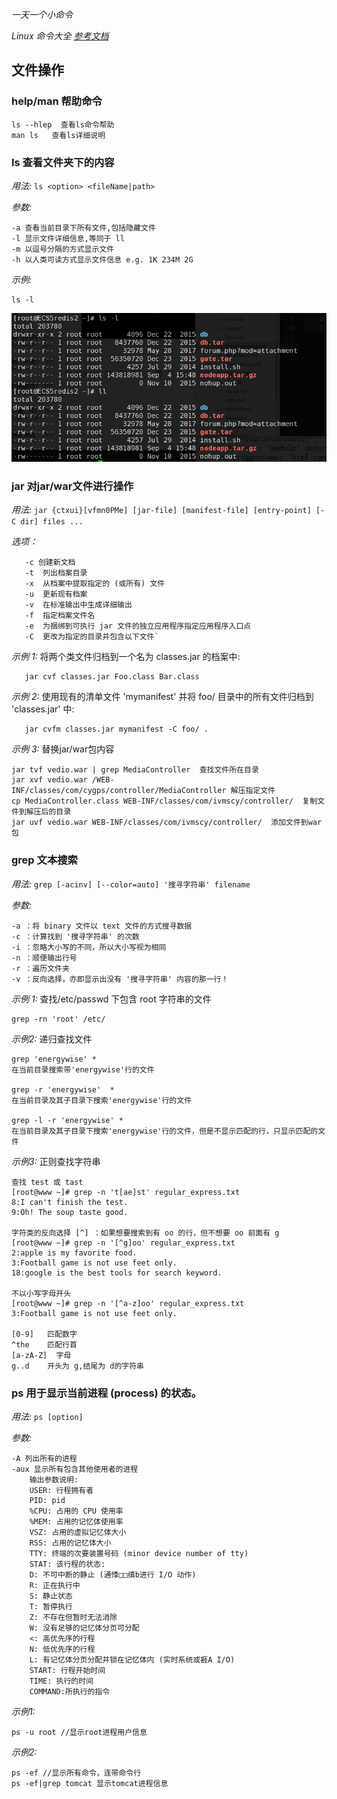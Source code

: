 _一天一个小命令_


*Linux 命令大全 [参考文档](http://man.linuxde.net/)*

## 文件操作

### help/man  帮助命令
  
    ls --hlep  查看ls命令帮助
    man ls   查看ls详细说明

###  ls 查看文件夹下的内容

*用法:* `ls <option> <fileName|path>`

*参数:*   
  
    -a 查看当前目录下所有文件,包括隐藏文件
    -l 显示文件详细信息,等同于 ll
    -m 以逗号分隔的方式显示文件
    -h 以人类可读方式显示文件信息 e.g. 1K 234M 2G

*示例:*
    
    ls -l

  ![Alt ll](../../_media/linux/ll.png)

###  jar 对jar/war文件进行操作

*用法:* `jar {ctxui}[vfmn0PMe] [jar-file] [manifest-file] [entry-point] [-C dir] files ...`

*选项：*  

       -c 创建新文档
       -t  列出档案目录
       -x  从档案中提取指定的 (或所有) 文件
       -u  更新现有档案
       -v  在标准输出中生成详细输出
       -f  指定档案文件名
       -e  为捆绑到可执行 jar 文件的独立应用程序指定应用程序入口点
       -C  更改为指定的目录并包含以下文件`

*示例 1:*  将两个类文件归档到一个名为 classes.jar 的档案中:

       jar cvf classes.jar Foo.class Bar.class

*示例 2:*  使用现有的清单文件 'mymanifest' 并将 foo/ 目录中的所有文件归档到 'classes.jar' 中: 

       jar cvfm classes.jar mymanifest -C foo/ .


*示例 3:*  替换jar/war包内容

    jar tvf vedio.war | grep MediaController  查找文件所在目录
    jar xvf vedio.war /WEB-INF/classes/com/cygps/controller/MediaController 解压指定文件
    cp MediaController.class WEB-INF/classes/com/ivmscy/controller/  复制文件到解压后的目录
    jar uvf vedio.war WEB-INF/classes/com/ivmscy/controller/  添加文件到war包


### grep 文本搜索

*用法:* `grep [-acinv] [--color=auto] '搜寻字符串' filename`

*参数:*

    -a ：将 binary 文件以 text 文件的方式搜寻数据
    -c ：计算找到 '搜寻字符串' 的次数
    -i ：忽略大小写的不同，所以大小写视为相同
    -n ：顺便输出行号
    -r ：遍历文件夹
    -v ：反向选择，亦即显示出没有 '搜寻字符串' 内容的那一行！

*示例 1:*  查找/etc/passwd 下包含 root 字符串的文件

    grep -rn 'root' /etc/

*示例2:*  递归查找文件

    grep 'energywise' *           
    在当前目录搜索带'energywise'行的文件

    grep -r 'energywise'  *      
    在当前目录及其子目录下搜索'energywise'行的文件

    grep -l -r 'energywise' *     
    在当前目录及其子目录下搜索'energywise'行的文件，但是不显示匹配的行，只显示匹配的文件

*示例3:* 正则查找字符串
  
    查找 test 或 tast
    [root@www ~]# grep -n 't[ae]st' regular_express.txt
    8:I can't finish the test.
    9:Oh! The soup taste good.

    字符类的反向选择 [^] ：如果想要搜索到有 oo 的行，但不想要 oo 前面有 g
    [root@www ~]# grep -n '[^g]oo' regular_express.txt
    2:apple is my favorite food.
    3:Football game is not use feet only.
    18:google is the best tools for search keyword.

    不以小写字母开头
    [root@www ~]# grep -n '[^a-z]oo' regular_express.txt
    3:Football game is not use feet only.

    [0-9]   匹配数字
    ^the    匹配行首
    [a-zA-Z]  字母
    g..d    开头为 g,结尾为 d的字符串


###  ps 用于显示当前进程 (process) 的状态。

*用法:* `ps [option]`

*参数:*
  
    -A 列出所有的进程
    -aux 显示所有包含其他使用者的进程
        输出参数说明:
        USER: 行程拥有者
        PID: pid
        %CPU: 占用的 CPU 使用率
        %MEM: 占用的记忆体使用率
        VSZ: 占用的虚拟记忆体大小
        RSS: 占用的记忆体大小
        TTY: 终端的次要装置号码 (minor device number of tty)
        STAT: 该行程的状态:
        D: 不可中断的静止 (通悸□□缜b进行 I/O 动作)
        R: 正在执行中
        S: 静止状态
        T: 暂停执行
        Z: 不存在但暂时无法消除
        W: 没有足够的记忆体分页可分配
        <: 高优先序的行程
        N: 低优先序的行程
        L: 有记忆体分页分配并锁在记忆体内 (实时系统或捱A I/O)
        START: 行程开始时间
        TIME: 执行的时间
        COMMAND:所执行的指令

*示例1:*
    
    ps -u root //显示root进程用户信息

*示例2:*

    ps -ef //显示所有命令，连带命令行
    ps -ef|grep tomcat 显示tomcat进程信息